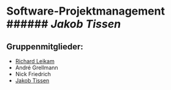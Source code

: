 
# Software-Projektmanagement ###### *Jakob Tissen*


## Gruppenmitglieder:
* [Richard Leikam](https://rleikam.github.io/SW-PM-WS2018-Gruppe_1_4-3/)
* André Grellmann
* Nick Friedrich
* [Jakob Tissen](https://jtigit.github.io/jtissenSp/)
